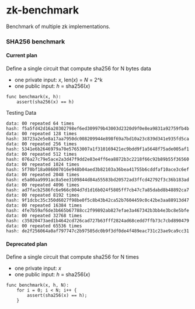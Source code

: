 # zk-benchmark
Benchmark of multiple zk implementations.


### SHA256 benchmark

#### Current plan
Define a single circuit that compute sha256 for N bytes data
- one private input: _x_, len(_x_) = _N_ = 2^k
- one public input: _h_ = sha256(_x_)

```
func benchmark(x, h):
    assert(sha256(x) == h)
```

Testing Data

```
data: 00 repeated 64 times
hash: f5a5fd42d16a20302798ef6ed309979b43003d2320d9f0e8ea9831a92759fb4b
data: 00 repeated 128 times
hash: 38723a2e5e8a17aa7950dc008209944e898f69a7bd10a23c839d341e935fd5ca
data: 00 repeated 256 times
hash: 5341e6b2646979a70e57653007a1f310169421ec9bdd9f1a5648f75ade005af1
data: 00 repeated 512 times
hash: 076a27c79e5ace2a3d47f9dd2e83e4ff6ea8872b3c2218f66c92b89b55f36560
data: 00 repeated 1024 times
hash: 5f70bf18a086007016e948b04aed3b82103a36bea41755b6cddfaf10ace3c6ef
data: 00 repeated 2048 times
hash: e5a00aa9991ac8a5ee3109844d84a55583bd20572ad3ffcd42792f3c36b183ad
data: 00 repeated 4096 times
hash: ad7facb2586fc6e966c004d7d1d16b024f5805ff7cb47c7a85dabd8b48892ca7
data: 00 repeated 8192 times
hash: 9f1dcbc35c350d6027f98be0f5c8b43b42ca52b7604459c0c42be3aa88913d47
data: 00 repeated 16384 times
hash: 4fe7b59af6de3b665b67788cc2f99892ab827efae3a467342b3bb4e3bc8e5bfe
data: 00 repeated 32768 times
hash: c35020473aed1b4642cd726cad727b63fff2824ad68cedd7ffb73c7cbd890479
data: 00 repeated 65536 times
hash: de2f256064a0af797747c2b97505dc0b9f3df0de4f489eac731c23ae9ca9cc31
```

#### Deprecated plan
Define a single circuit that compute sha256 for N times
- one private input: _x_
- one public input: _h_ = sha256(_x_)

```
func benchmark(x, h, N):
    for i = 0; i < N; i++ {
        assert(sha256(x) == h);
    }
```
